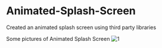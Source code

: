 # Animated-Splash-Screen
Created an animated splash screen using third party libraries

Some pictures of Animated Splash Screen
![1](https://github.com/Ajay-2022-Soft-Tech/Animated-Splash-Screen/assets/113298640/a4e48b3c-b014-452a-b658-a90926cb914c)
